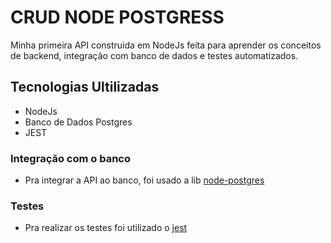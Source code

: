 # CRUD NODE POSTGRESS

Minha primeira API construida em NodeJs feita para aprender os conceitos de backend, integração com banco de dados e testes automatizados.

## Tecnologias Ultilizadas

* NodeJs
* Banco de Dados Postgres
* JEST

### Integração com o banco 

* Pra integrar a API ao banco, foi usado a lib [node-postgres](https://node-postgres.com/)

### Testes 

* Pra realizar os testes foi utilizado o [jest](https://jestjs.io/pt-BR/)